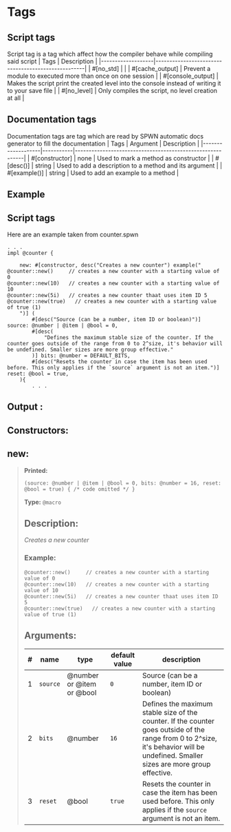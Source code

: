 # **Tags**

## Script tags
Script tag is a tag which affect how the compiler behave while compiling said script
| Tags              | Description                                        |
|-------------------|----------------------------------------------------|
| #[no_std]         |                                                    |
| #[cache_output]   | Prevent a module to executed more than once on one session |
| #[console_output] | Makes the script print the created level into the console instead of writing it to your save file |
| #[no_level]       | Only compiles the script, no level creation at all |

## Documentation tags
Documentation tags are tag which are read by SPWN automatic docs generator to fill the documentation
| Tags              | Argument  | Description                                               |
|-------------------|-----------|-----------------------------------------------------------|
| #[constructor]    | none      | Used to mark a method as constructor                      |
| #[desc()]         | string    | Used to add a description to a method and its argument    |
| #[example()]      | string    | Used to add an example to a method                        |

## **Example**

## Script tags
Here are an example taken from counter.spwn 
```spwn
. . .
impl @counter {

    new: #[constructor, desc("Creates a new counter") example("
@counter::new()     // creates a new counter with a starting value of 0
@counter::new(10)   // creates a new counter with a starting value of 10
@counter::new(5i)   // creates a new counter thaat uses item ID 5
@counter::new(true)   // creates a new counter with a starting value of true (1)
    ")] (
        #[desc("Source (can be a number, item ID or boolean)")] source: @number | @item | @bool = 0,
        #[desc(
            "Defines the maximum stable size of the counter. If the counter goes outside of the range from 0 to 2^size, it's behavior will be undefined. Smaller sizes are more group effective."
        )] bits: @number = DEFAULT_BITS,
        #[desc("Resets the counter in case the item has been used before. This only applies if the `source` argument is not an item.")] reset: @bool = true,
    ){
        . . .
```
## **Output :** 

## Constructors:

## **new**:

> **Printed:** 
>```spwn
>(source: @number | @item | @bool = 0, bits: @number = 16, reset: @bool = true) { /* code omitted */ }
>``` 
>**Type:** `@macro` 
>## Description: 
> _Creates a new counter_
>### Example: 
>```spwn
> @counter::new()     // creates a new counter with a starting value of 0
>@counter::new(10)   // creates a new counter with a starting value of 10
>@counter::new(5i)   // creates a new counter thaat uses item ID 5
>@counter::new(true)   // creates a new counter with a starting value of true (1)
>```
>## Arguments:
>
>| # | name | type | default value | description |
>| - | ---- | ---- | ------------- | ----------- |
>| 1 | `source` | @number or @item or @bool | `0` |Source (can be a number, item ID or boolean) |
>| 2 | `bits` | @number | `16` |Defines the maximum stable size of the counter. If the counter goes outside of the range from 0 to 2^size, it's behavior will be undefined. Smaller sizes are more group effective. |
>| 3 | `reset` | @bool | `true` |Resets the counter in case the item has been used before. This only applies if the `source` argument is not an item. |
>
